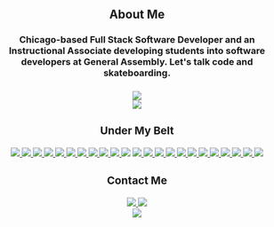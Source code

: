 <div align="center">
  <h2>About Me</h2>
  <h3>Chicago-based Full Stack Software Developer and an Instructional Associate developing students into software developers at General Assembly. Let's talk code and skateboarding.<h3/>
<!--   <img align="center" src="https://github-readme-stats.vercel.app/api?username=jurgenstevens&hide=contribs,issues&include_all_commits=true&count_private=true&theme=dark" /> -->
  <img align="center" src="https://github-readme-stats.vercel.app/api/top-langs/?username=jurgenstevens&hide=html,mako,procfile&layout=compact&theme=dark" />
  <br/>
  <picture>
    <source media="(prefers-color-scheme: dark)" srcset="https://streak-stats.demolab.com?user=jurgenstevens&theme=dark" />
    <img src="https://streak-stats.demolab.com?user=jurgenstevens&theme=default" />
</picture>
  <div>
      <h3>Under My Belt</h3>
      <a href="#"><img src="https://img.shields.io/badge/-Git-black?style=flat-square&logo=git" />  </a>
      <a href="#"><img src="https://img.shields.io/badge/-HTML5-E34F26?style=flat-square&logo=html5&logoColor=white" />  </a>
      <a href="#"><img src="https://img.shields.io/badge/-CSS3-1572B6?style=flat-square&logo=css3" />  </a>
      <a href="#"><img src="https://img.shields.io/badge/-JavaScript-F7DF1E?style=flat-square&logo=javascript&logoColor=black" />  </a>
      <a href="#"><img src="https://img.shields.io/badge/-React-61DAFB?style=flat-square&logo=React&logoColor=black" />  </a>
      <a href="#"><img src="https://img.shields.io/badge/-React_Router-CA4245?style=flat-square&for-the-badge&logo=react-router&logoColor=white" />  </a>
      <a href="#"><img src="https://img.shields.io/badge/-NodeJS-339933?style=flat-square&logo=Node.js&logoColor=white" />  </a>
      <a href="#"><img src="https://img.shields.io/badge/-Python3-3776AB?style=flat-square&logo=Python&logoColor=white" />  </a>
      <a href="#"><img src="https://img.shields.io/badge/-Express.js-404D59?style=flat-square&for-the-badge" />  </a>
      <a href="#"><img src="https://img.shields.io/badge/-MongoDB-white?style=flat-square&logo=mongodb" />  </a>
      <a href"#"><img src="https://img.shields.io/badge/Django-092E20?style=flate-square&logo=django&logoColor=green" /> <a/>
      <a href="#"><img src="https://img.shields.io/badge/Flask-%23000.svg?style=flat-square&logo=flask&logoColor=white" />  </a>
      <a href="#"><img src="https://img.shields.io/badge/-PostgreSQL-336791?style=flat-square&logo=postgresql" />  </a>
      <a href="#"><img src="https://img.shields.io/badge/-jQuery-0769AD?style=flat-square&logo=jQuery" />  </a>
      <a href="#"><img src="https://img.shields.io/badge/-Bootstrap-563D7C?style=flat-square&logo=bootstrap" />  </a>
      <a href="#"><img src="https://img.shields.io/badge/SASS-hotpink.svg?style=flat-square&&logo=SASS&logoColor=white" />  </a>
      <a href="#"><img src="https://img.shields.io/badge/-Postman-FF6C37?style=flat-square&logo=Postman&logoColor=white" />  </a>
      <a href="#"><img src="https://img.shields.io/badge/-Heroku-430098?style=flat-square&logo=heroku" />  </a>
      <a href="#"><img src="https://img.shields.io/badge/-Trello-0079BF?style=flat-square&logo=Trello&logoColor=white" />  </a>
      <a href="#"><img src="https://img.shields.io/badge/-VS_Code-007ACC?style=flat-square&logo=visual-studio-code" />  </a>
      <a href="#"><img src="https://img.shields.io/badge/Notion-%23000000.svg?style=flat-square&for-the-badge&logo=notion&logoColor=white" />  </a>
      <a href="#"><img src="https://img.shields.io/badge/-Slack-4A154B?style=flat-square&logo=slack" />  </a>
      <a href="#"><img src="https://img.shields.io/badge/-Zoom-2D8CFF?style=flat-square&logo=zoom&logoColor=white" />  </a>
    </div>
    <div>
      <h3>Contact Me</h3>
        </a>
        <a href="https://www.linkedin.com/in/jurgenstevens/"><img src="https://img.shields.io/badge/-LinkedIn-0077B5?style=flat-square&logo=LinkedIn&logoColor=white" />
        </a>
        <a href="https://github.com/jurgenstevens?tab=repositories"><img src="https://img.shields.io/github/followers/jurgenstevens?color=black&label=GitHub&logo=GitHub&logoColor=white&style=flat-square" />
        </a>
        <br />
        <a href="https://www.jurgenstevens.dev/"><img src="https://img.shields.io/badge/Portfolio-%23000000.svg?style=for-the-badge&logo=firefox&logoColor=#FF7139" />  
    </div>
</div>
